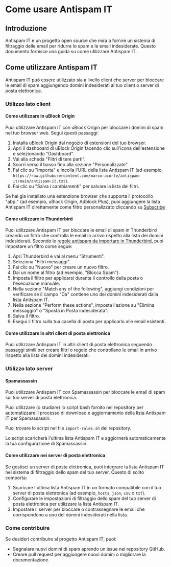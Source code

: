 # Come usare Antispam IT

## Introduzione

Antispam IT è un progetto open source che mira a fornire un sistema di filtraggio delle email per ridurre lo spam e le email indesiderate. Questo documento fornisce una guida su come utilizzare Antispam IT.

## Come utilizzare Antispam IT

Antispam IT può essere utilizzato sia a livello client che server per bloccare le email di spam aggiungendo domini indesiderati al tuo client o server di posta elettronica.

### Utilizzo lato client

#### Come utilizzare in uBlock Origin

Puoi utilizzare Antispam IT con uBlock Origin per bloccare i domini di spam nel tuo browser web. Segui questi passaggi:

1. Installa uBlock Origin dal negozio di estensioni del tuo browser.
2. Apri il dashboard di uBlock Origin facendo clic sull'icona dell'estensione e selezionando "Dashboard".
3. Vai alla scheda "Filtri di tere parti".
4. Scorri verso il basso fino alla sezione "Personalizzate".
5. Fai clic su "Importa" e incolla l'URL della lista Antispam IT (ad esempio, `https://raw.githubusercontent.com/marco-acorte/antispam-it/main/antispam-it.txt`).
6. Fai clic su "Salva i cambiamenti" per salvare la lista dei filtri.

Se hai gia installato una estenzione browser che supporta il protocollo "abp:" (ad esempio, uBlock Origin, Adblock Plus), puoi aggiungere la lista Antispam IT direttamente come filtro personalizzato cliccando su [Subscribe](abp:subscribe?location=https://raw.githubusercontent.com/marco-acorte/antispam-it/main/antispam-it.hosts&title=antispam-it)

#### Come utilizzare in Thunderbird

Puoi utilizzare Antispam IT per bloccare le email di spam in Thunderbird creando un filtro che controlla le email in arrivo rispetto alla lista dei domini indesiderati.
Secondo le [regole antispam da importare in Thunderbird](https://www.wilderssecurity.com/threads/antispam-rules-to-import-in-thunderbird.280688/#post-1738806), puoi impostare un filtro come segue:

1. Apri Thunderbird e vai al menu "Strumenti".
2. Seleziona "Filtri messaggi".
3. Fai clic su "Nuovo" per creare un nuovo filtro.
4. Dai un nome al filtro (ad esempio, "Blocca Spam").
5. Imposta il filtro per applicarsi durante il controllo della posta o l'esecuzione manuale.
6. Nella sezione "Match any of the following", aggiungi condizioni per verificare se il campo "Da" contiene uno dei domini indesiderati dalla lista Antispam IT.
7. Nella sezione "Perform these actions", imposta l'azione su "Elimina messaggio" o "Sposta in Posta indesiderata".
8. Salva il filtro.
9. Esegui il filtro sulla tua casella di posta per applicarlo alle email esistenti.

#### Come utilizzare in altri client di posta elettronica

Puoi utilizzare Antispam IT in altri client di posta elettronica seguendo passaggi simili per creare filtri o regole che controllano le email in arrivo rispetto alla lista dei domini indesiderati.

### Utilizzo lato server

#### Spamassassin

Puoi utilizzare Antispam IT con Spamassassin per bloccare le email di spam sul tuo server di posta elettronica.

Puoi utilizzare (o studiare) lo script bash fornito nel repository per automatizzare il processo di download e aggiornamento della lista Antispam IT per Spamassassin.

Puoi trovare lo script nel file `import-rules.sh` del repository.

Lo script scaricherà l'ultima lista Antispam IT e aggiornerà automaticamente la tua configurazione di Spamassassin.

#### Come utilizzare nei server di posta elettronica

Se gestisci un server di posta elettronica, puoi integrare la lista Antispam IT nel sistema di filtraggio dello spam del tuo server. Questo di solito comporta:

1. Scaricare l'ultima lista Antispam IT in un formato compatibile con il tuo server di posta elettronica (ad esempio, `hosts`, `json`, `csv` o `txt`).
2. Configurare le impostazioni di filtraggio dello spam del tuo server di posta elettronica per utilizzare la lista Antispam IT.
3. Impostare il server per bloccare o contrassegnare le email che corrispondono a uno dei domini indesiderati nella lista.

### Come contribuire

Se desideri contribuire al progetto Antispam IT, puoi:

- Segnalare nuovi domini di spam aprendo un issue nel repository GitHub.
- Creare pull request per aggiungere nuovi domini o migliorare la documentazione.
